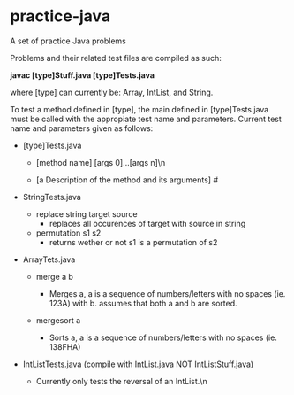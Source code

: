 # practice-java

A set of practice Java problems

Problems and their related test files are compiled as such:

**javac [type]Stuff.java [type]Tests.java**

where [type] can currently be: Array, IntList, and String.

To test a method defined in [type], the main defined in [type]Tests.java must be
called with the appropiate test name and parameters. Current test name and
parameters given as follows:


* [type]Tests.java

  * [method name] [args 0]...[args n]\n

  * [a Description of the method and its arguments] #


* StringTests.java
  * replace string target source
    * replaces all occurences of target with source in string
  * permutation s1 s2
    * returns wether or not s1 is a permutation of s2


* ArrayTets.java
  * merge a b
    * Merges a, a is a sequence of numbers/letters with no spaces (ie. 123A) with b. assumes that both a and b are sorted.

  * mergesort a
    * Sorts a, a is a sequence of numbers/letters with no spaces (ie. 138FHA)


* IntListTests.java (compile with IntList.java NOT IntListStuff.java)
  * Currently only tests the reversal of an IntList.\n

